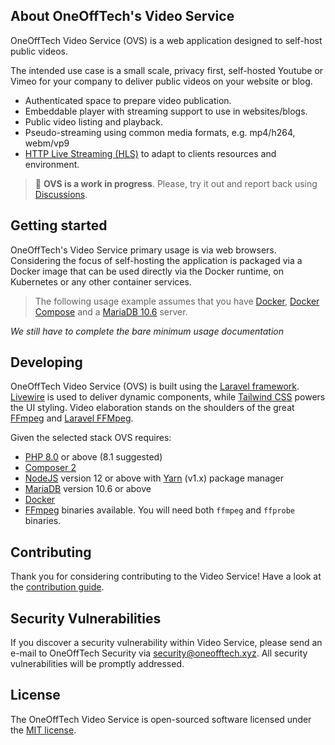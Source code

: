 
## About OneOffTech's Video Service

OneOffTech Video Service (OVS) is a web application designed to self-host public videos.

The intended use case is a small scale, privacy first, self-hosted Youtube or Vimeo for
your company to deliver public videos on your website or blog.

- Authenticated space to prepare video publication.
- Embeddable player with streaming support to use in websites/blogs.
- Public video listing and playback.
- Pseudo-streaming using common media formats, e.g. mp4/h264, webm/vp9
- [HTTP Live Streaming (HLS)](https://developer.apple.com/streaming/) 
to adapt to clients resources and environment.


> 🚧 **OVS is a work in progress**. Please, try it out and report back using 
[Discussions](https://github.com/OneOffTech/video-service/discussions).


## Getting started

OneOffTech's Video Service primary usage is via web browsers. Considering the focus of self-hosting the 
application is packaged via a Docker image that can be used directly via the Docker runtime, on Kubernetes
or any other container services.

> The following usage example assumes that you have [Docker](https://www.docker.com/),
[Docker Compose](https://docs.docker.com/compose/) and a [MariaDB 10.6](https://mariadb.org/) server.

_We still have to complete the bare minimum usage documentation_

## Developing 

OneOffTech Video Service (OVS) is built using the [Laravel framework](https://laravel.com/). 
[Livewire](https://laravel-livewire.com/) is used to deliver dynamic
components, while [Tailwind CSS](https://tailwindcss.com/) powers
the UI styling. Video elaboration stands on the shoulders of the great
[FFmpeg](https://ffmpeg.org/) and [Laravel FFMpeg](https://github.com/protonemedia/laravel-ffmpeg).

Given the selected stack OVS requires:

- [PHP 8.0](https://www.php.net/) or above (8.1 suggested)
- [Composer 2](https://getcomposer.org/)
- [NodeJS](https://nodejs.org/en/) version 12 or above with
[Yarn](https://classic.yarnpkg.com/en/docs/install) (v1.x) package manager
- [MariaDB](https://mariadb.org/) version 10.6 or above
- [Docker](https://www.docker.com/)
- [FFmpeg](https://ffmpeg.org/download.html) binaries available. You will need both `ffmpeg` and `ffprobe` binaries.


## Contributing

Thank you for considering contributing to the Video Service!
Have a look at the [contribution guide](./.github/CONTRIBUTING.md).


## Security Vulnerabilities

If you discover a security vulnerability within Video Service, please send an e-mail to
OneOffTech Security via [security@oneofftech.xyz](mailto:security@oneofftech.xyz).
All security vulnerabilities will be promptly addressed.

## License

The OneOffTech Video Service is open-sourced software licensed under the 
[MIT license](https://opensource.org/licenses/MIT).
